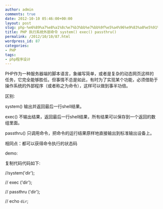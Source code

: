 ```yaml
---
author: admin
comments: true
date: 2012-10-10 05:46:00+00:00
layout: post
slug: php-%e6%89%a7%e8%a1%8c%e7%b3%bb%e7%bb%9f%e5%a4%96%e9%83%a8%e5%91%bd%e4%bb%a4-system-exec-passthru
title: PHP 执行系统外部命令 system() exec() passthru()
permalink: /2012/10/10/87.html
wordpress_id: 87
categories:
- PHP
tags:
- php程序设计
---
```





PHP作为一种服务器端的脚本语言，象编写简单，或者是复杂的动态网页这样的任务，它完全能够胜任。但事情不总是如此，有时为了实现某个功能，必须借助于操作系统的外部程序（或者称之为命令），这样可以做到事半功倍。








区别:   

system() 输出并返回最后一行shell结果。   

exec() 不输出结果，返回最后一行shell结果，所有结果可以保存到一个返回的数组里面。   

passthru() 只调用命令，把命令的运行结果原样地直接输出到标准输出设备上。   

相同点：都可以获得命令执行的状态码   

demo:   







复制代码代码如下:





  

//system('dir');   

// exec ('dir');   

// passthru ('dir');   

// echo `dir`;   




  

  



